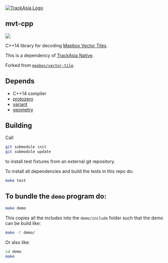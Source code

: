 [![TrackAsia Logo](https://trackasia.org/img/trackasia-logo-big.svg)](https://trackasia.org/)

## mvt-cpp

[![](https://img.shields.io/badge/Slack-%23trackasia--native-2EB67D?logo=slack)](https://slack.openstreetmap.us/)

C++14 library for decoding [Mapbox Vector Tiles](https://www.mapbox.com/vector-tiles/).

This is a dependency of [TrackAsia Native](https://github.com/track-asia/trackasia-native).

Forked from [`mapbox/vector-tile`](https://github.com/mapbox/vector-tile).

## Depends

 - C++14 compiler
 - [protozero](https://github.com/mapbox/protozero)
 - [variant](https://github.com/mapbox/variant)
 - [geometry](https://github.com/mapbox/geometry.hpp)


## Building

Call
```sh
git submodule init
git submodule update
```

to install test fixtures from an external git repository.

To install all dependencies and build the tests in this repo do:

```sh
make test
```

## To bundle the `demo` program do:

```sh
make demo
```

This copies all the includes into the `demo/include` folder such that the demo can be build like:

```sh
make -C demo/
```

Or also like:

```sh
cd demo
make
```
